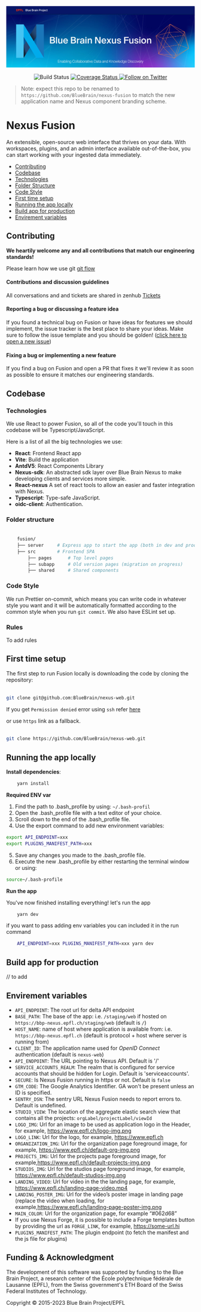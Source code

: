 <img src="docs/Blue-Brain-Nexus-Fusion-Github-banner.jpg" alt="Nexus Fusion"/>

<p align="center">
  <img alt="Build Status" src="https://github.com/BlueBrain/nexus-web/workflows/Review/badge.svg">
  <a href="https://codecov.io/gh/BlueBrain/nexus-web">
    <img src="https://codecov.io/gh/BlueBrain/nexus-web/branch/master/graph/badge.svg" alt="Coverage Status">
  </a>

  <a href="https://twitter.com/intent/follow?screen_name=bluebrainnexus">
    <img alt="Follow on Twitter" src="https://img.shields.io/twitter/follow/bluebrainnexus.svg?style=social&label=Follow">
  </a>
</p>

> Note: expect this repo to be renamed to `https://github.com/BlueBrain/nexus-fusion` to match the new application name and Nexus component branding scheme.

# Nexus Fusion

An extensible, open-source web interface that thrives on your data. With workspaces, plugins, and an admin interface available out-of-the-box, you can start working with your ingested data immediately.


- [Contributing](#contributing)
- [Codebase](#codebase)
- [Technologies](#technologies)
- [Folder Structure](#folder-structure)
- [Code Style](#code-style)
- [First time setup](#first-time-setup)
- [Running the app locally](#running-the-app-locally)
- [Build app for production](#running-for-production)
- [Envirement variables](#enviroment-variables)

## Contributing

**We heartily welcome any and all contributions that match our engineering standards!**

Please learn how we use git [git flow](https://github.com/BlueBrain/nexus-web/wiki/Git-Flow)

#### Contributions and discussion guidelines

All conversations and and tickets are shared in zenhub [Tickets](https://github.com/BlueBrain/nexus/discussions#zenhub)

#### Reporting a bug or discussing a feature idea

If you found a technical bug on Fusion or have ideas for features we should implement, the issue tracker is the best place to share your ideas. Make sure to follow the issue template and you should be golden! ([click here to open a new issue](https://github.com/bluebrain/nexus/issues/new))

#### Fixing a bug or implementing a new feature

If you find a bug on Fusion and open a PR that fixes it we'll review it as soon as possible to ensure it matches our engineering standards.

## Codebase

### Technologies

We use React to power Fusion, so all of the code you'll touch in this codebase will be Typescript/JavaScript.

Here is a list of all the big technologies we use:

- **React**: Frontend React app
- **Vite**: Build the application
- **AntdV5**: React Components Library
- **Nexus-sdk**: An abstracted sdk layer over Blue Brain Nexus to make developing clients and services more simple.
- **React-nexus** A set of react tools to allow an easier and faster integration with Nexus.
- **Typescript**: Type-safe JavaScript.
- **oidc-client**: Authentication.

### Folder structure

```sh

    fusion/
    ├── server     # Express app to start the app (both in dev and prod)
    ├── src        # Frontend SPA
        ├── pages      # Top level pages
        ├── subapp     # Old version pages (migration on progress) 
        ├── shared     # Shared components

```

### Code Style

We run Prettier on-commit, which means you can write code in whatever style you want and it will be automatically formatted according to the common style when you run `git commit`. We also have ESLint set up.

### Rules

To add rules

## First time setup

The first step to run Fusion locally is downloading the code by cloning the repository:

```sh

git clone git@github.com:BlueBrain/nexus-web.git

```

If you get `Permission denied` error using `ssh` refer [here](https://help.github.com/articles/error-permission-denied-publickey/)

or use `https` link as a fallback.

```sh

git clone https://github.com/BlueBrain/nexus-web.git

```

## Running the app locally

**Install dependencies**:

```sh
    yarn install
```

**Required ENV var**

1. Find the path to .bash_profile by using: `~/.bash-profil`
2. Open the .bash_profile file with a text editor of your choice.
3. Scroll down to the end of the .bash_profile file.
4. Use the export command to add new environment variables:

```sh
export API_ENDPOINT=xxx
export PLUGINS_MANIFEST_PATH=xxx
```

5. Save any changes you made to the .bash_profile file.
6. Execute the new .bash_profile by either restarting the  terminal window or using:

```sh
source~/.bash-profile
```

**Run the app**

You've now finished installing everything! let's run the app

```sh
    yarn dev
```

if you want to pass adding env variables you can included it in the run command

```sh
    API_ENDPOINT=xxx PLUGINS_MANIFEST_PATH=xxx yarn dev
```

## Build app for production
// to add

## Envirement variables

- `API_ENDPOINT`: The root url for delta API endpoint
- `BASE_PATH`: The base of the app: i.e. `/staging/web` if hosted on `https://bbp-nexus.epfl.ch/staging/web` (default is `/`)
- `HOST_NAME`: name of host where application is available from: i.e. `https://bbp-nexus.epfl.ch` (default is protocol + host where server is running from)
- `CLIENT_ID`: The application name used for _OpenID Connect_ authentication (default is `nexus-web`)
- `API_ENDPOINT`: The URL pointing to Nexus API. Default is '/'
- `SERVICE_ACCOUNTS_REALM`: The realm that is configured for service accounts that should be hidden for Login. Default is 'serviceaccounts'.
- `SECURE`: Is Nexus Fusion running in https or not. Default is `false`
- `GTM_CODE`: The Google Analytics Identifier. GA won't be present unless an ID is specified.
- `SENTRY_DSN`: The sentry URL Nexus Fusion needs to report errors to. Default is undefined.
- `STUDIO_VIEW`: The location of the aggregate elastic search view that contains all the projects: `orgLabel/projectLabel/viewId`
- `LOGO_IMG`: Url for an image to be used as application logo in the Header, for example, https://www.epfl.ch/logo-img.png
- `LOGO_LINK`: Url for the logo, for example, https://www.epfl.ch
- `ORGANIZATION_IMG`: Url for the organization page foreground image, for example, https://www.epfl.ch/default-org-img.png
- `PROJECTS_IMG`: Url for the projects page foreground image, for example,https://www.epfl.ch/default-projects-img.png
- `STUDIOS_IMG`: Url for the studios page foreground image, for example, https://www.epfl.ch/default-studios-img.png
- `LANDING_VIDEO`: Url for video in the the landing page, for example, https://www.epfl.ch/landing-page-video.mp4
- `LANDING_POSTER_IMG`: Url for the video’s poster image in landing page (replace the video when loading, for example,https://www.epfl.ch/landing-page-poster-img.png
- `MAIN_COLOR`: Url for the organization page, for example “#062d68”
- If you use Nexus Forge, it is possible to include a Forge templates button by providing the url as `FORGE_LINK`, for example, https://some-url.hi
- `PLUGINS_MANIFEST_PATH`: The plugin endpoint (to fetch the manifest and the js file for plugins)



## Funding & Acknowledgment

The development of this software was supported by funding to the Blue Brain Project, a research center of the École polytechnique fédérale de
Lausanne (EPFL), from the Swiss government's ETH Board of the Swiss Federal Institutes of Technology.

Copyright © 2015-2023 Blue Brain Project/EPFL
